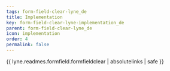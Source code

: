 ```yaml
---
tags: form-field-clear-lyne_de
title: Implementation
key: form-field-clear-lyne-implementation_de
parent: form-field-clear-lyne_de
icon: implementation
order: 4
permalink: false  
---
```

{{ lyne.readmes.formfield.formfieldclear | absolutelinks | safe }}



